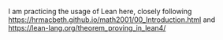 I am practicing the usage of Lean here, closely following https://hrmacbeth.github.io/math2001/00_Introduction.html and https://lean-lang.org/theorem_proving_in_lean4/
